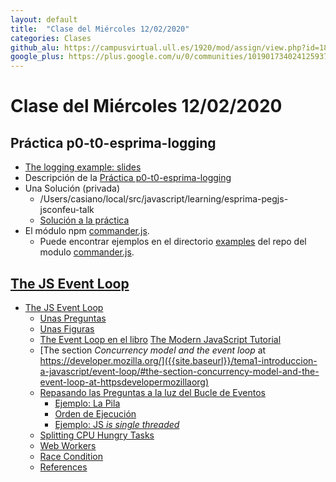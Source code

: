 ```yaml
---
layout: default
title:  "Clase del Miércoles 12/02/2020"
categories: Clases
github_alu: https://campusvirtual.ull.es/1920/mod/assign/view.php?id=187733
google_plus: https://plus.google.com/u/0/communities/101901734024125937720
---
```


# Clase del Miércoles 12/02/2020

## Práctica p0-t0-esprima-logging

* [The logging example: slides](https://github.com/ULL-ESIT-GRADOII-PL/esprima-pegjs-jsconfeu-talk/blob/master/jsconfeu-logging.pdf)
* Descripción de la [Práctica p0-t0-esprima-logging
]({{site.baseurl}}/tema0-introduccion-a-pl/practicas/p0-t0-esprima-logging)
* Una Solución (privada)
  * /Users/casiano/local/src/javascript/learning/esprima-pegjs-jsconfeu-talk
  * [Solución  a la práctica](https://github.com/ULL-ESIT-GRADOII-PL/esprima-pegjs-jsconfeu-talk-private/blob/private/p0-t0-esprima-logging-sol.js)
* El módulo npm [commander.js](https://www.npmjs.com/package/commander). 
  * Puede encontrar ejemplos en el directorio [examples](https://github.com/tj/commander.js/tree/master/examples) del repo del modulo [commander.js](https://www.npmjs.com/package/commander).

## [The JS Event Loop]({{site.baseurl}}/tema1-introduccion-a-javascript/event-loop/)

*   [The JS Event Loop]({{site.baseurl}}/tema1-introduccion-a-javascript/event-loop/#the-js-event-loop)
    *   [Unas Preguntas]({{site.baseurl}}/tema1-introduccion-a-javascript/event-loop/#unas-preguntas)
    *   [Unas Figuras]({{site.baseurl}}/tema1-introduccion-a-javascript/event-loop/#unas-figuras)
    *   [The Event Loop en el libro]({{site.baseurl}}/tema1-introduccion-a-javascript/event-loop/#the-event-loop-en-el-libro-the-modern-javascript-tutorial) [The Modern JavaScript Tutorial](https://javascript.info)
    *   [The section _Concurrency model and the event loop_ at https://developer.mozilla.org/]({{site.baseurl}}/tema1-introduccion-a-javascript/event-loop/#the-section-concurrency-model-and-the-event-loop-at-httpsdevelopermozillaorg)
    *   [Repasando las Preguntas a la luz del Bucle de Eventos]({{site.baseurl}}/tema1-introduccion-a-javascript/event-loop/#repasando-las-preguntas-a-la-luz-del-bucle-de-eventos)
        *   [Ejemplo: La Pila]({{site.baseurl}}/tema1-introduccion-a-javascript/event-loop/#ejemplo-la-pila)
        *   [Orden de Ejecución]({{site.baseurl}}/tema1-introduccion-a-javascript/event-loop/#orden-de-ejecución)
        *   [Ejemplo: JS _is single threaded_]({{site.baseurl}}/tema1-introduccion-a-javascript/event-loop/#ejemplo-js-is-single-threaded)
    *   [Splitting CPU Hungry Tasks]({{site.baseurl}}/tema1-introduccion-a-javascript/event-loop/#splitting-cpu-hungry-tasks)
    *   [Web Workers]({{site.baseurl}}/tema1-introduccion-a-javascript/event-loop/#web-workers)
    *   [Race Condition]({{site.baseurl}}/tema1-introduccion-a-javascript/event-loop/#race-condition)
    *   [References]({{site.baseurl}}/tema1-introduccion-a-javascript/event-loop/#references)
